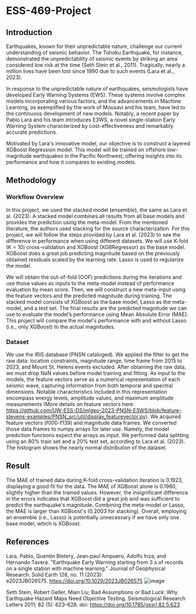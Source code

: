 # ESS-469-Project

## Introduction
Earthquakes, known for their unpredictable nature, challenge our current understanding of seismic behavior. The Tohoku Earthquake, for instance, demonstrated the unpredictability of seismic events by striking an area considered low risk at the time (Seth Stein et al., 2011). Tragically, nearly a million lives have been lost since 1990 due to such events (Lara et al., 2023).

In response to the unpredictable nature of earthquakes, seismologists have developed Early Warning Systems (EWS). These systems involve complex models incorporating various factors, and the advancements in Machine Learning, as exemplified by the work of Mousavi and his team, have led to the continuous development of new models. Notably, a recent paper by Pablo Lara and his team introduces E3WS, a novel single-station Early Warning System characterized by cost-effectiveness and remarkably accurate predictions.

Motivated by Lara's innovative model, our objective is to construct a layered XGBoost Regression model. This model will be trained on offshore low-magnitude earthquakes in the Pacific Northwest, offering insights into its performance and how it compares to existing models.

## Methodology
### Workflow Overview
In this project, we used the stacked model (ensemble), the same as Lara et al. (2023). A stacked model combines all results from all base models and provides the prediction using the meta-model. From the mentioned literature, the authors used stacking for the source characterization. For this project, we will follow the steps provided by Lara et al. (2023) to see the difference in performance when using different datasets. We will use K-fold (K = 10) cross-validation and XGBoost (XGBRegressor) as the base model. XGBoost does a great job predicting magnitude based on the previously obtained residuals scaled by the learning rate. Lasso is used to regularize the model. 

We will obtain the out-of-fold (OOF) predictions during the iterations and use those values as inputs to the meta-model instead of performance evaluation by mean score. Then, we will construct a new meta-input using the feature vectors and the predicted magnitude during training. The stacked model consists of XGBoost as the base model, Lasso as the meta-model, and a test set. The final results are the predicted magnitude we can use to evaluate the model’s performance using Mean Absolute Error (MAE). This project will compare the model's performance with and without Lasso (i.e., only XGBoost) to the actual magnitudes. 

### Dataset
We use the IRIS database (PNSN cataloged). We applied the filter to get the raw data: location constraints, magnitude range, time frame from 2015 to 2023, and Mount St. Helens events excluded. After obtaining the raw data, we must drop NaN values before model training and fitting. As input to the models, the feature vectors serve as a numerical representation of each seismic wave, capturing information from both temporal and spectral dimensions. Notable characteristics included in this representation encompass energy levels, amplitude values, and maximum amplitude measurements (More details on feature vectors here: https://github.com/UW-ESS-DS/mlgeo-2023-PNSN-E3WS/blob/feature-stevens-examples/PNSN_src/util/display_featurevector.py). We acquired feature vectors (f000-f139) and magnitude data frames. We converted those data frames to numpy arrays for later use. Namely, the model prediction functions expect the arrays as input. We performed data splitting using an 80% train set and a 20% test set, according to Lara et al. (2023). The histogram shows the nearly normal distribution of the dataset.

## Result
The MAE of trained data during K-fold cross-validation iteration is 0.1923, displaying a good fit for the data. The MAE of XGBoost alone is 0.1960, slightly higher than the trained values. However,  the insignificant difference in the errors indicates that XGBoost did a great job and was sufficient to predict the earthquake's magnitude. Combining the meta-model or Lasso, the MAE is larger than XGBoost's (0.2003 for stacking). Overall, employing an ensemble (i.e., Lasso) is potentially unnecessary if we have only one base model, which is XGBoost. 

## References

Lara, Pablo, Quentin Bletery, Jean‐paul Ampuero, Adolfo Inza, and Hernando Tavera. "Earthquake Early Warning starting from 3 s of records on a single station with machine learning." Journal of Geophysical Research: Solid Earth 128, no. 11 (2023): e2023JB026575. https://doi.org/10.1029/2023JB026575
![image](https://github.com/Benz-Poobua/ESS-469-Project/assets/146503034/5f404cac-cd05-47e6-8c41-ed10a949c516)

Seth Stein, Robert Geller, Mian Liu; Bad Assumptions or Bad Luck: Why Earthquake Hazard Maps Need Objective Testing. Seismological Research Letters 2011; 82 (5): 623–626. doi: https://doi.org/10.1785/gssrl.82.5.623
